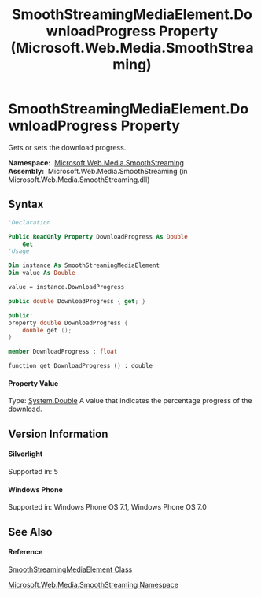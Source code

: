 ﻿---
title: SmoothStreamingMediaElement.DownloadProgress Property  (Microsoft.Web.Media.SmoothStreaming)
TOCTitle: DownloadProgress Property
ms:assetid: P:Microsoft.Web.Media.SmoothStreaming.SmoothStreamingMediaElement.DownloadProgress
ms:mtpsurl: https://msdn.microsoft.com/en-us/library/microsoft.web.media.smoothstreaming.smoothstreamingmediaelement.downloadprogress(v=VS.95)
ms:contentKeyID: 46307822
ms.date: 05/31/2012
mtps_version: v=VS.95
f1_keywords:
- Microsoft.Web.Media.SmoothStreaming.SmoothStreamingMediaElement.DownloadProgress
- Microsoft.Web.Media.SmoothStreaming.SmoothStreamingMediaElement.get_DownloadProgress
dev_langs:
- CSharp
- JScript
- VB
- FSharp
- c++
api_location:
- Microsoft.Web.Media.SmoothStreaming.dll
api_name:
- Microsoft.Web.Media.SmoothStreaming.SmoothStreamingMediaElement.DownloadProgress
- Microsoft.Web.Media.SmoothStreaming.SmoothStreamingMediaElement.get_DownloadProgress
api_type:
- Managed
topic_type:
- apiref
- kbSyntax
product_family_name: VS
ROBOTS: INDEX,FOLLOW
---

# SmoothStreamingMediaElement.DownloadProgress Property

Gets or sets the download progress.

**Namespace:**  [Microsoft.Web.Media.SmoothStreaming](microsoft-web-media-smoothstreaming-namespace_1.md)  
**Assembly:**  Microsoft.Web.Media.SmoothStreaming (in Microsoft.Web.Media.SmoothStreaming.dll)

## Syntax

``` vb
'Declaration

Public ReadOnly Property DownloadProgress As Double
    Get
'Usage

Dim instance As SmoothStreamingMediaElement
Dim value As Double

value = instance.DownloadProgress
```

``` csharp
public double DownloadProgress { get; }
```

``` c++
public:
property double DownloadProgress {
    double get ();
}
```

``` fsharp
member DownloadProgress : float
```

``` jscript
function get DownloadProgress () : double
```

#### Property Value

Type: [System.Double](https://msdn.microsoft.com/en-us/library/643eft0t\(v=vs.95\))  
A value that indicates the percentage progress of the download.

## Version Information

#### Silverlight

Supported in: 5  

#### Windows Phone

Supported in: Windows Phone OS 7.1, Windows Phone OS 7.0  

## See Also

#### Reference

[SmoothStreamingMediaElement Class](smoothstreamingmediaelement-class-microsoft-web-media-smoothstreaming_1.md)

[Microsoft.Web.Media.SmoothStreaming Namespace](microsoft-web-media-smoothstreaming-namespace_1.md)

